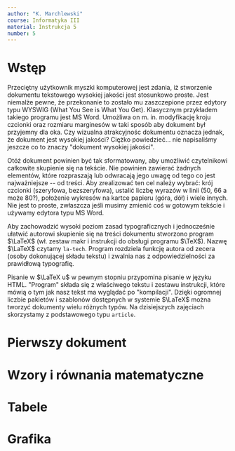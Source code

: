 ```yaml
---
author: "K. Marchlewski"
course: Informatyka III
material: Instrukcja 5
number: 5
---
```


# Wstęp

Przeciętny użytkownik myszki komputerowej jest zdania, iż stworzenie dokumentu tekstowego wysokiej jakości jest stosunkowo proste.
Jest niemalże pewne, że przekonanie to zostało mu zaszczepione przez edytory typu WYSWIG (What You See is What You Get).
Klasycznym przykładem takiego programu jest MS Word.
Umożliwa on m. in. modyfikację kroju czcionki oraz rozmiaru marginesów w taki sposób aby dokument był przyjemny dla oka.
Czy wizualna atrakcyjnośc dokumentu oznacza jednak, że dokument jest wysokiej jakości?
Ciężko powiedzieć... nie napisaliśmy jeszcze co to znaczy "dokument wysokiej jakości".

Otóż dokument powinien być tak sformatowany, aby umożliwić czytelnikowi całkowite skupienie się na tekście.
Nie powinien zawierać żadnych elementów, które rozpraszają lub odwracają jego uwagę od tego co jest najważniejsze -- od treści.
Aby zrealizować ten cel należy wybrać: krój czcionki (szeryfowa, bezszeryfowa), ustalić liczbę wyrazów w linii (50, 66 a może 80?), położenie wykresów na kartce papieru (góra, dół) i wiele innych.
Nie jest to proste, zwłaszcza jeśli musimy zmienić coś w gotowym tekście i używamy edytora typu MS Word.

Aby zachowadzić wysoki poziom zasad typograficznych i jednocześnie ułatwić autorowi skupienie się na treści dokumentu stworzono program $\LaTeX$ (wł. zestaw makr i instrukcji do obsługi programu $\TeX$).
Nazwę $\LaTeX$ czytamy `la-tech`. Program rozdziela funkcję autora od zecera (osoby dokonującej składu tekstu) i zwalnia nas z odpowiedzielności za prawidłową typografię.

Pisanie w $\LaTeX u$ w pewnym stopniu przypomina pisanie w języku HTML.
"Program" składa się z właściwego tekstu i zestawu instrukcji, które mówią o tym jak nasz tekst ma wyglądać po "kompilacji".
Dzięki ogromnej liczbie pakietów i szablonów dostępnych w systemie $\LaTeX$ można tworzyć dokumenty wielu różnych typów.
Na dzisiejszych zajęciach skorzystamy z podstawowego typu `article`.

# Pierwszy dokument

# Wzory i równania matematyczne

# Tabele

# Grafika
